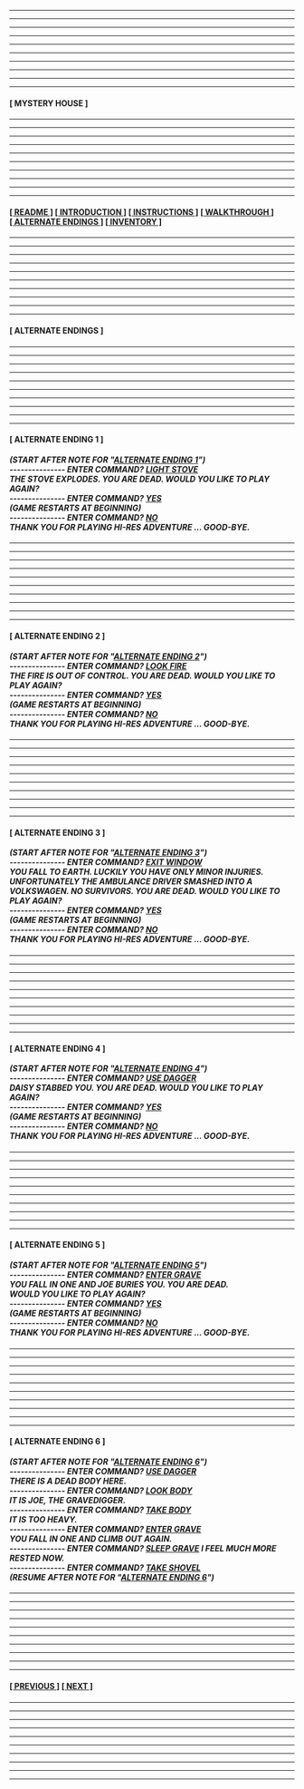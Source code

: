 
---
---
---
---
---
---
---
---
---
---
  
#### **[&nbsp;MYSTERY HOUSE&nbsp;]** 

####

---
---
---
---
---
---
---
---
---
---

#### **[[&nbsp;README&nbsp;]](/readme.md) [[&nbsp;INTRODUCTION&nbsp;]](/introduction.md) [[&nbsp;INSTRUCTIONS&nbsp;]](/instructions.md)  [[&nbsp;WALKTHROUGH&nbsp;]](/walkthrough.md) [[&nbsp;ALTERNATE ENDINGS&nbsp;]](#alternate-endings) [[&nbsp;INVENTORY&nbsp;]](/inventory.md)**

####

---
---
---
---
---
---
---
---
---
---

#### **[&nbsp;ALTERNATE ENDINGS&nbsp;]**

####

---
---
---
---
---
---
---
---
---
---

#### **[&nbsp;ALTERNATE ENDING 1&nbsp;]**
***(START AFTER NOTE FOR "[ALTERNATE ENDING 1](/walkthrough.md#test)")  
--------------- ENTER COMMAND? <ins>LIGHT STOVE</ins>  
THE STOVE EXPLODES. YOU ARE DEAD. WOULD YOU LIKE TO PLAY AGAIN?  
--------------- ENTER COMMAND? <ins>YES</ins>  
(GAME RESTARTS AT BEGINNING)  
--------------- ENTER COMMAND? <ins>NO</ins>  
THANK YOU FOR PLAYING HI-RES ADVENTURE ... GOOD-BYE.***  

####

---
---
---
---
---
---
---
---
---
---

#### **[&nbsp;ALTERNATE ENDING 2&nbsp;]**
***(START AFTER NOTE FOR "[ALTERNATE ENDING 2](/walkthrough.md#dining-room)")  
--------------- ENTER COMMAND? <ins>LOOK FIRE</ins>  
THE FIRE IS OUT OF CONTROL. YOU ARE DEAD. WOULD YOU LIKE TO PLAY AGAIN?  
--------------- ENTER COMMAND? <ins>YES</ins>  
(GAME RESTARTS AT BEGINNING)  
--------------- ENTER COMMAND? <ins>NO</ins>  
THANK YOU FOR PLAYING HI-RES ADVENTURE ... GOOD-BYE.***  

####

---
---
---
---
---
---
---
---
---
---

#### **[&nbsp;ALTERNATE ENDING 3&nbsp;]**
***(START AFTER NOTE FOR "[ALTERNATE ENDING 3](/walkthrough.md#attic)")  
--------------- ENTER COMMAND? <ins>EXIT WINDOW</ins>  
YOU FALL TO EARTH. LUCKILY YOU HAVE ONLY MINOR INJURIES. UNFORTUNATELY THE AMBULANCE DRIVER SMASHED INTO A VOLKSWAGEN. NO SURVIVORS. YOU ARE DEAD. WOULD YOU LIKE TO PLAY AGAIN?  
--------------- ENTER COMMAND? <ins>YES</ins>  
(GAME RESTARTS AT BEGINNING)  
--------------- ENTER COMMAND? <ins>NO</ins>  
THANK YOU FOR PLAYING HI-RES ADVENTURE ... GOOD-BYE.***  

####

---
---
---
---
---
---
---
---
---
---

#### **[&nbsp;ALTERNATE ENDING 4&nbsp;]**
***(START AFTER NOTE FOR "[ALTERNATE ENDING 4](/walkthrough.md#tower)")  
--------------- ENTER COMMAND? <ins>USE DAGGER</ins>  
DAISY STABBED YOU. YOU ARE DEAD. WOULD YOU LIKE TO PLAY AGAIN?  
--------------- ENTER COMMAND? <ins>YES</ins>  
(GAME RESTARTS AT BEGINNING)  
--------------- ENTER COMMAND? <ins>NO</ins>  
THANK YOU FOR PLAYING HI-RES ADVENTURE ... GOOD-BYE.***  

####

---
---
---
---
---
---
---
---
---
---

#### **[&nbsp;ALTERNATE ENDING 5&nbsp;]**
***(START AFTER NOTE FOR "[ALTERNATE ENDING 5](/walkthrough.md#cemetery)")  
--------------- ENTER COMMAND? <ins>ENTER GRAVE</ins>  
YOU FALL IN ONE AND JOE BURIES YOU. YOU ARE DEAD.  
WOULD YOU LIKE TO PLAY AGAIN?  
--------------- ENTER COMMAND? <ins>YES</ins>  
(GAME RESTARTS AT BEGINNING)  
--------------- ENTER COMMAND? <ins>NO</ins>  
THANK YOU FOR PLAYING HI-RES ADVENTURE ... GOOD-BYE.***  

####

---
---
---
---
---
---
---
---
---
---

#### **[&nbsp;ALTERNATE ENDING 6&nbsp;]**
***(START AFTER NOTE FOR "[ALTERNATE ENDING 6](/walkthrough.md#cemetery)")  
--------------- ENTER COMMAND? <ins>USE DAGGER</ins>  
THERE IS A DEAD BODY HERE.  
--------------- ENTER COMMAND? <ins>LOOK BODY</ins>  
IT IS JOE, THE GRAVEDIGGER.  
--------------- ENTER COMMAND? <ins>TAKE BODY</ins>  
IT IS TOO HEAVY.  
--------------- ENTER COMMAND? <ins>ENTER GRAVE</ins>  
YOU FALL IN ONE AND CLIMB OUT AGAIN.  
--------------- ENTER COMMAND? <ins>SLEEP GRAVE</ins>
I FEEL MUCH MORE RESTED NOW.  
--------------- ENTER COMMAND? <ins>TAKE SHOVEL</ins>  
(RESUME AFTER NOTE FOR "[ALTERNATE ENDING 6](/walkthrough.md#cemetery)")***  

####

---
---
---
---
---
---
---
---
---
---

#### **[[&nbsp;PREVIOUS&nbsp;]](/walkthrough.md) [[&nbsp;NEXT&nbsp;]](/inventory.md)** 

####

---
---
---
---
---
---
---
---
---
---

